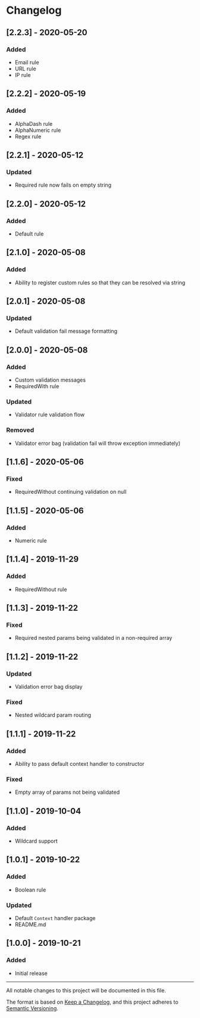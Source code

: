 # Changelog

## [2.2.3] - 2020-05-20
### Added
- Email rule
- URL rule
- IP rule

## [2.2.2] - 2020-05-19
### Added
- AlphaDash rule
- AlphaNumeric rule
- Regex rule

## [2.2.1] - 2020-05-12
### Updated
- Required rule now fails on empty string

## [2.2.0] - 2020-05-12
### Added
- Default rule

## [2.1.0] - 2020-05-08
### Added
- Ability to register custom rules so that they can be resolved via string

## [2.0.1] - 2020-05-08
### Updated
- Default validation fail message formatting

## [2.0.0] - 2020-05-08
### Added
- Custom validation messages
- RequiredWith rule
### Updated
- Validator rule validation flow
### Removed
- Validator error bag (validation fail will throw exception immediately)

## [1.1.6] - 2020-05-06
### Fixed
- RequiredWithout continuing validation on null

## [1.1.5] - 2020-05-06
### Added
- Numeric rule

## [1.1.4] - 2019-11-29
### Added
- RequiredWithout rule

## [1.1.3] - 2019-11-22
### Fixed
- Required nested params being validated in a non-required array

## [1.1.2] - 2019-11-22
### Updated
- Validation error bag display
### Fixed
- Nested wildcard param routing

## [1.1.1] - 2019-11-22
### Added
- Ability to pass default context handler to constructor
### Fixed
- Empty array of params not being validated

## [1.1.0] - 2019-10-04
### Added
- Wildcard support

## [1.0.1] - 2019-10-22
### Added
- Boolean rule
### Updated
- Default `Context` handler package
- README.md

## [1.0.0] - 2019-10-21
### Added
- Initial release
 
 
___
All notable changes to this project will be documented in this file.

The format is based on [Keep a Changelog](https://keepachangelog.com/en/1.0.0/),
and this project adheres to [Semantic Versioning](https://semver.org/spec/v2.0.0.html).
